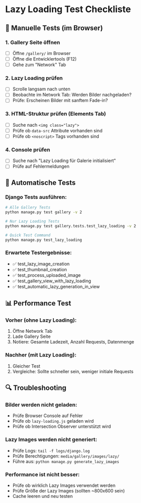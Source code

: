 # Lazy Loading Test Checkliste

## 🧪 Manuelle Tests (im Browser)

### 1. Gallery Seite öffnen
- [ ] Öffne `/gallery/` im Browser
- [ ] Öffne die Entwicklertools (F12)
- [ ] Gehe zum "Network" Tab

### 2. Lazy Loading prüfen
- [ ] Scrolle langsam nach unten
- [ ] Beobachte im Network Tab: Werden Bilder nachgeladen?
- [ ] Prüfe: Erscheinen Bilder mit sanftem Fade-in?

### 3. HTML-Struktur prüfen (Elements Tab)
- [ ] Suche nach `<img class="lazy">`
- [ ] Prüfe ob `data-src` Attribute vorhanden sind
- [ ] Prüfe ob `<noscript>` Tags vorhanden sind

### 4. Console prüfen
- [ ] Suche nach "Lazy Loading für Galerie initialisiert"
- [ ] Prüfe auf Fehlermeldungen

## 🤖 Automatische Tests

### Django Tests ausführen:
```bash
# Alle Gallery Tests
python manage.py test gallery -v 2

# Nur Lazy Loading Tests
python manage.py test gallery.tests.test_lazy_loading -v 2

# Quick Test Command
python manage.py test_lazy_loading
```

### Erwartete Testergebnisse:
- ✅ test_lazy_image_creation
- ✅ test_thumbnail_creation
- ✅ test_process_uploaded_image
- ✅ test_gallery_view_with_lazy_loading
- ✅ test_automatic_lazy_generation_in_view

## 📊 Performance Test

### Vorher (ohne Lazy Loading):
1. Öffne Network Tab
2. Lade Gallery Seite
3. Notiere: Gesamte Ladezeit, Anzahl Requests, Datenmenge

### Nachher (mit Lazy Loading):
1. Gleicher Test
2. Vergleiche: Sollte schneller sein, weniger initiale Requests

## 🔍 Troubleshooting

### Bilder werden nicht geladen:
- Prüfe Browser Console auf Fehler
- Prüfe ob `lazy-loading.js` geladen wird
- Prüfe ob Intersection Observer unterstützt wird

### Lazy Images werden nicht generiert:
- Prüfe Logs: `tail -f logs/django.log`
- Prüfe Berechtigungen: `media/gallery/images/lazy/`
- Führe aus: `python manage.py generate_lazy_images`

### Performance ist nicht besser:
- Prüfe ob wirklich Lazy Images verwendet werden
- Prüfe Größe der Lazy Images (sollten ~800x600 sein)
- Cache leeren und neu testen